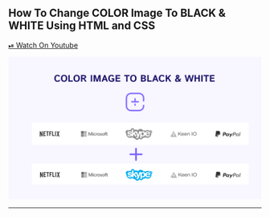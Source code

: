 ## How To Change COLOR Image To BLACK & WHITE Using HTML and CSS

[⏯ Watch On Youtube](https://youtu.be/uXtrzhtKLc8)

![thumbnail](thumbnail.png)

---
